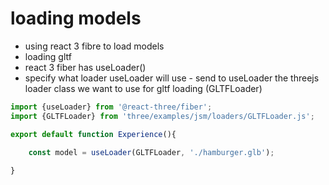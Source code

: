# loading models

- using react 3 fibre to load models
- loading gltf
- react 3 fiber has useLoader()
- specify what loader useLoader will use - send to useLoader the threejs loader class we want to use for gltf loading (GLTFLoader)

```js
import {useLoader} from '@react-three/fiber';
import {GLTFLoader} from 'three/examples/jsm/loaders/GLTFLoader.js';

export default function Experience(){

    const model = useLoader(GLTFLoader, './hamburger.glb');
    
}
```